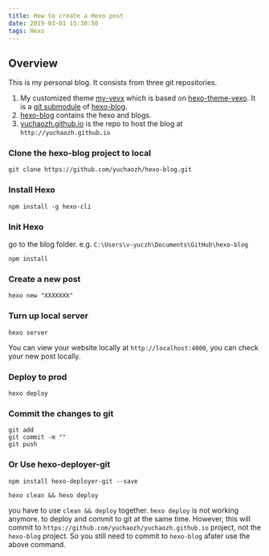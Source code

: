 ```yaml
---
title: How to create a Hexo post
date: 2019-03-01 15:30:50
tags: Hexo  
---
```


## Overview
This is my personal blog. It consists from three git repositories.  
1. My customized theme [my-vevx](https://github.com/yuchaozh/my-vexo) which is based on [hexo-theme-vexo](https://github.com/yanm1ng/hexo-theme-vexo). It is a [git submodule](https://gist.github.com/gitaarik/8735255) of [hexo-blog](https://github.com/yuchaozh/hexo-blog).  
2. [hexo-blog](https://github.com/yuchaozh/hexo-blog) contains the hexo and blogs.  
3. [yuchaozh.github.io](https://github.com/yuchaozh/yuchaozh.github.io) is the repo to host the blog at `http://yuchaozh.github.io`


### Clone the hexo-blog project to local
```
git clone https://github.com/yuchaozh/hexo-blog.git
```

### Install Hexo
```
npm install -g hexo-cli
```

### Init Hexo
go to the blog folder. e.g. `C:\Users\v-yuczh\Documents\GitHub\hexo-blog`
```
npm install
```

### Create a new post
```
hexo new "XXXXXXX"
```

### Turn up local server
```
hexo server
```
You can view your website locally at `http://localhost:4000`, you can check your new post locally.

### Deploy to prod 
```
hexo deploy
```

### Commit the changes to git
```
git add
git commit -m ""
git push
```

### Or Use hexo-deployer-git
```
npm install hexo-deployer-git --save
```
```
hexo clean && hexo deploy 
```
you have to use `clean && deploy` together. `hexo deploy` is not working anymore.
to deploy and commit to git at the same time. However, this will commit to `https://github.com/yuchaozh/yuchaozh.github.io` project, not the `hexo-blog` project. So you still need to commit to `hexo-blog` afater use the above command.